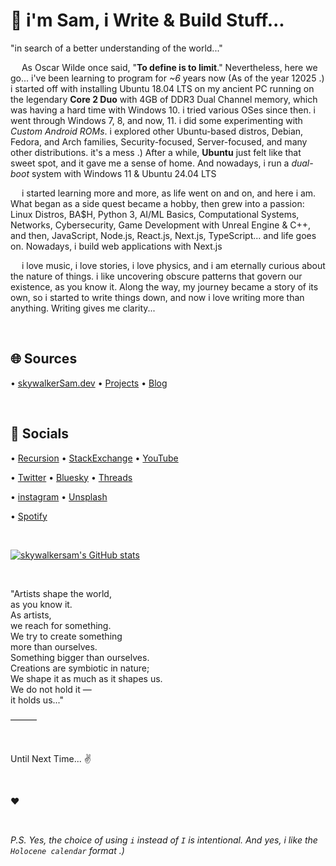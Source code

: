 # 👋 i'm Sam, i Write & Build Stuff...

"in search of a better understanding of the world..."

&emsp; As Oscar Wilde once said, "**To define is to limit**." Nevertheless, here we go... i've been learning to program for *~6* years now (As of the year 12025 .) i started off with installing Ubuntu 18.04 LTS on my ancient PC running on the legendary **Core 2 Duo** with 4GB of DDR3 Dual Channel memory, which was having a hard time with Windows 10. i tried various OSes since then. i went through Windows 7, 8, and now, 11. i did some experimenting with *Custom Android ROMs*. i explored other Ubuntu-based distros, Debian, Fedora, and Arch families, Security-focused, Server-focused, and many other distributions. it's a mess .) After a while, **Ubuntu** just felt like that sweet spot, and it gave me a sense of home. And nowadays, i run a *dual-boot* system with Windows 11 & Ubuntu 24.04 LTS

&emsp; i started learning more and more, as life went on and on, and here i am. What began as a side quest became a hobby, then grew into a passion: Linux Distros, BA$H, Python 3, AI/ML Basics, Computational Systems, Networks, Cybersecurity, Game Development with Unreal Engine & C++, and then, JavaScript, Node.js, React.js, Next.js, TypeScript... and life goes on. Nowadays, i build web applications with Next.js

&emsp; i love music, i love stories, i love physics, and i am eternally curious about the nature of things. i like uncovering obscure patterns that govern our existence, as you know it. Along the way, my journey became a story of its own, so i started to write things down, and now i love writing more than anything. Writing gives me clarity...

&nbsp;

## 🌐 Sources

• [skywalkerSam.dev](https://skywalkersam.dev) • [Projects](https://projects.skywalkersam.dev) • [Blog](https://blog.skywalkersam.dev)

&nbsp;

## 🔗 Socials

• [Recursion](https://github.com/skywalkerSam) • [StackExchange](https://stackexchange.com/users/23612310/skywalkersam?tab=accounts) • [YouTube](https://www.youtube.com/@skywalkerSam) 

• [Twitter](https://twitter.com/skywalkerSam_) • [Bluesky](https://bsky.app/profile/skywalkersam.bsky.social) • [Threads](https://www.threads.com/@skywalkersam_)

• [instagram](https://www.instagram.com/skywalkersam_) • [Unsplash](https://unsplash.com/@skywalkersam)

• [Spotify](https://open.spotify.com/user/31x6piag76tphjk2xeblvn2ea4gi)

&nbsp;

<a href="http://www.github.com/skywalkersam"><img src="https://github-readme-stats.vercel.app/api?username=skywalkersam&show_icons=true&hide=&count_private=true&title_color=22c55e&text_color=3382ed&icon_color=22c55e&bg_color=000000&hide_border=true&show_icons=true" alt="skywalkersam's GitHub stats" /></a>

&nbsp;

"Artists shape the world,  
as you know it.  
As artists,  
we reach for something.  
We try to create something  
more than ourselves.  
Something bigger than ourselves.  
Creations are symbiotic in nature;  
We shape it as much as it shapes us.  
We do not hold it —  
it holds us..."  

———

&nbsp;

Until Next Time... ✌️

&nbsp;

❤️

&nbsp;

*P.S. Yes, the choice of using `i` instead of `I` is intentional. And yes, i like the `Holocene calendar` format .)*

&nbsp;

